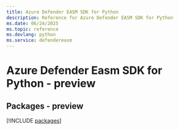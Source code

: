 ```yaml
---
title: Azure Defender EASM SDK for Python
description: Reference for Azure Defender EASM SDK for Python
ms.date: 06/24/2025
ms.topic: reference
ms.devlang: python
ms.service: defendereasm
---
```

# Azure Defender Easm SDK for Python - preview
## Packages - preview
[!INCLUDE [packages](defender-easm-index.md)]
